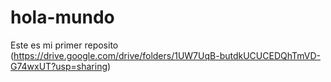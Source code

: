 # hola-mundo
Este es mi  primer reposito
(https://drive.google.com/drive/folders/1UW7UqB-butdkUCUCEDQhTmVD-G74wxUT?usp=sharing)
